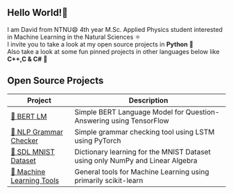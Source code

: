 ## Hello World!👋 
I am David from NTNU😄 4th year M.Sc. Applied Physics student interested in Machine Learning in the Natural Sciences ⚛️ <br>
I invite you to take a look at my open source projects in **Python** 🐍 <br>
Also take a look at some fun pinned projects in other languages below like **C++,C & C#** 🌟

## Open Source Projects
| Project | Description |
|---------|-------------|
| [🧠 BERT LM](https://github.com/davidomanovic/bert-qa-model) | Simple BERT Language Model for Question-Answering using TensorFlow |
| [📖 NLP Grammar Checker](https://github.com/davidomanovic/nlp-lstm-grammar) | Simple grammar checking tool using LSTM using PyTorch |
| [🔢 SDL MNIST Dataset](https://github.com/davidomanovic/Machine-Learning/tree/main/SDL%20MNIST%20Dataset) | Dictionary learning for the MNIST Dataset using only NumPy and Linear Algebra|
| [🤖 Machine Learning Tools](https://github.com/davidomanovic/Machine-Learning) | General tools for Machine Learning using primarily scikit-learn|



<!--
**davidomanovic/davidomanovic** is a ✨ _special_ ✨ repository because its `README.md` (this file) appears on your GitHub profile.

Here are some ideas to get you started:

- 🔭 I’m currently working on ...
- 🌱 I’m currently learning ...
- 👯 I’m looking to collaborate on ...
- 🤔 I’m looking for help with ...
- 💬 Ask me about ...
- 📫 How to reach me: ...
- 😄 Pronouns: ...
- ⚡ Fun fact: ...
-->
